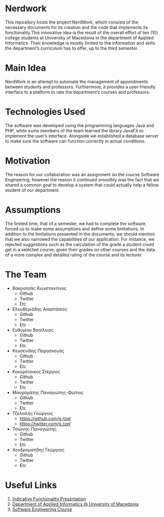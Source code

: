 # Nerdwork
This repository hosts the project NerdWork, which consists of the necessary documents for its creation and the code that implements its functionality.This innovative idea is the result of the overall effort of ten (10) college students at University of Macedonia in the department of Applied Informatics. Their knowledge is mostly limited to the information and skills the department’s curriculum has to offer, up to the third semester.
# Main Idea
NerdWork is an attempt to automate the management of appointments between students and professors. Furthermore, it provides a user-friendly interface to a platform to rate the department’s courses and professors.
# Technologies Used
The software was developed using the programming languages Java and PHP, while some members of the team learned the library JavaFX to implement the user’s interface. Alongside we established a database server to make sure the software can function correctly in actual conditions.
# Motivation
The reason for our collaboration was an assignment on the course Software Engineering, however the reason it continued smoothly was the fact that we shared a common goal to develop a system that could actually help a fellow student of our department.
# Assumptions
The limited time, that of a semester, we had to complete the software, forced us to make some assumptions and define some limitations. In addition to the limitations presented in the documents, we should mention that we also narrowed the capabilities of our application. For instance, we rejected suggestions such as the calculation of the grade a student could get in a selected course, given their grades on other courses and the data of a more complex and detailed rating of the course and its lecturer.
# The Team
- Βακρατσάς Κωνσταντίνος
  - Github
  - Twitter
  - Etc
- Ελευθεριάδης Αναστάσιος
  - Github
  - Twitter
  - Etc
- Ευθυμίου Βασίλειος
  - Github
  - Twitter
  - Etc
- Κευσενίδης Παρασκευάς
  - Github
  - Twitter
  - Etc
- Κοκορότσικος Στέργιος
  - Github
  - Twitter
  - Etc
- Μαυρομάτης Παναγιώτης-Φώτιος
  - Github
  - Twitter
  - Etc
- Τζελαλής Γεώργιος
  - https://github.com/g-tzel
  - https://twitter.com/g_tzel
- Τσιώνης Παναγιώτης
  - Github
  - Twitter
  - Etc
- Χονδροματίδης Γεώργιος
  - Github
  - Twitter
  - Etc

# Useful Links
1. [Indicative Functionality Presentation](https://youtu.be/bLuMnO6O-lY) <br>
2. [Department of Applied Informatics @ University of Macedonia](https://www.uom.gr/dai) <br>
3. [Software Engineering Course](https://openeclass.uom.gr/main/login_form.php?next=%2Fcourses%2FDAI127%2F)
